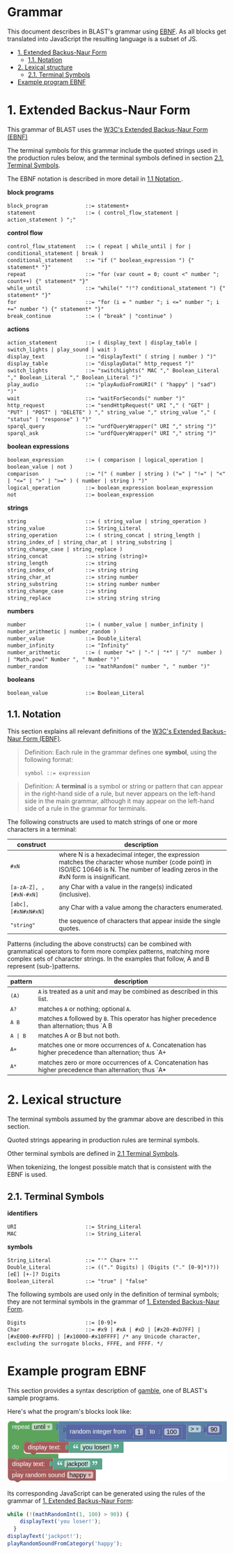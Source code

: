 # Grammar <!-- omit in toc -->

This document describes in BLAST's grammar using [EBNF](https://en.wikipedia.org/wiki/Extended_Backus%E2%80%93Naur_form). As all blocks get translated into JavaScript the resulting language is a subset of JS.

- [1. Extended Backus-Naur Form](#1-extended-backus-naur-form)
  - [1.1. Notation](#11-notation)
- [2. Lexical structure](#2-lexical-structure)
  - [2.1. Terminal Symbols](#21-terminal-symbols)
- [Example program EBNF](#example-program-ebnf)

# 1. Extended Backus-Naur Form

This grammar of BLAST uses the [W3C's Extended Backus-Naur Form (EBNF)](https://www.w3.org/TR/2010/REC-xquery-20101214/#EBNFNotation)

The terminal symbols for this grammar include the quoted strings used in the production rules below, and the terminal symbols defined in section  [2.1. Terminal Symbols](#21-terminal-symbols).

The EBNF notation is described in more detail in [1.1 Notation ](#28-number-blocks-semantics).


**block programs**

```ebnf
block_program            ::= statement+
statement                ::= ( control_flow_statement | action_statement ) ";"
```

**control flow**
```ebnf
control_flow_statement   ::= ( repeat | while_until | for | conditional_statement | break )
conditional_statement    ::= "if (" boolean_expression ") {" statement* "}"
repeat                   ::= "for (var count = 0; count <" number "; count++) {" statement* "}"
while_until              ::= "while(" "!"? conditional_statement ") {" statement* "}"
for                      ::= "for (i = " number "; i <=" number "; i +=" number ") {" statement* "}"
break_continue           ::= ( "break" | "continue" )
```

**actions**
```ebnf
action_statement         ::= ( display_text | display_table | switch_lights | play_sound | wait )
display_text             ::= "displayText(" ( string | number ) ")"
display_table            ::= "displayData(" http_request ")"
switch_lights            ::= "switchLights(" MAC "," Boolean_Literal "," Boolean_Literal "," Boolean_Literal ")"
play_audio               ::= "playAudioFromURI(" ( "happy" | "sad") ")"
wait                     ::= "waitForSeconds(" number ")"
http_request             ::= "sendHttpRequest(" URI "," ( "GET" | "PUT" | "POST" | "DELETE" ) "," string_value "," string_value "," ( "status" | "response" ) ")"
sparql_query             ::= "urdfQueryWrapper(" URI "," string ")"
sparql_ask               ::= "urdfQueryWrapper(" URI "," string ")"
```

**boolean expressions**
```ebnf
boolean_expression       ::= ( comparison | logical_operation | boolean_value | not )
comparison               ::= "(" ( number | string ) ("=" | "!=" | "<" | "<=" | ">" | ">=" ) ( number | string ) ")"
logical_operation        ::= boolean_expression boolean_expression
not                      ::= boolean_expression
```

**strings**
```ebnf
string                   ::= ( string_value | string_operation )
string_value             ::= String_Literal  
string_operation         ::= ( string_concat | string_length | string_index_of | string_char_at | string_substring | string_change_case | string_replace )
string_concat            ::= string (string)+
string_length            ::= string
string_index_of          ::= string string
string_char_at           ::= string number
string_substring         ::= string number number
string_change_case       ::= string
string_replace           ::= string string string
```


**numbers**
```ebnf
number                   ::= ( number_value | number_infinity | number_arithmetic | number_random )
number_value             ::= Double_Literal
number_infinity          ::= "Infinity"
number_arithmetic        ::= ( number "+" | "-" | "*" | "/"  number ) | "Math.pow(" Number ", " Number ")"
number_random            ::= "mathRandom(" number ", " number ")"
```

**booleans**
```ebnf
boolean_value            ::= Boolean_Literal
```

## 1.1. Notation
This section explains all relevant definitions of the [W3C's Extended Backus-Naur Form (EBNF)](https://www.w3.org/TR/2010/REC-xquery-20101214/#EBNFNotation).
> Definition: Each rule in the grammar defines one **symbol**, using the following format:
> ```ebnf
> symbol ::= expression
> ```

> Definition: A **terminal** is a symbol or string or pattern that can appear in the right-hand side of a rule, but never appears on the left-hand side in the main grammar, although it may appear on the left-hand side of a rule in the grammar for terminals.

The following constructs are used to match strings of one or more characters in a terminal:

| construct    | description                                                      |
| ------------ | ---------------------------------------------------------------- |
| `#xN` | where N is a hexadecimal integer, the expression matches the character whose number (code point) in ISO/IEC 10646 is N. The number of leading zeros in the #xN form is insignificant.
| `[a-zA-Z], , [#xN-#xN]` | any Char with a value in the range(s) indicated (inclusive).     |
| `[abc], [#xN#xN#xN]`    | any Char with a value among the characters enumerated.           |
| `"string"` | the sequence of characters that appear inside the single quotes. |

Patterns (including the above constructs) can be combined with grammatical operators to form more complex patterns, matching more complex sets of character strings. In the examples that follow, A and B represent (sub-)patterns.

| pattern      | description                                                          |
| ------------ | -------------------------------------------------------------------- |
| `(A)`      | `A` is treated as a unit and may be combined as described in this list.|
| `A?` | matches `A` or nothing; optional `A`. |
| `A B` | matches `A` followed by `B`. This operator has higher precedence than alternation; thus `A B | C D` is identical to `(A B) | (C D)`. |
| `A \| B`  | matches A or B but not both. |
| `A+` | matches one or more occurrences of `A`. Concatenation has higher precedence than alternation; thus `A+ | B+` is identical to `(A+) | (B+)`. |
| `A*` | matches zero or more occurrences of `A`. Concatenation has higher precedence than alternation; thus `A* | B*` is identical to `(A*) | (B*)` |


# 2. Lexical structure

The terminal symbols assumed by the grammar above are described in this section.

Quoted strings appearing in production rules are terminal symbols.

Other terminal symbols are defined in [2.1 Terminal Symbols](#21-terminal-symbols).

When tokenizing, the longest possible match that is consistent with the EBNF is used.

## 2.1. Terminal Symbols

**identifiers**
```ebnf
URI                      ::= String_Literal
MAC                      ::= String_Literal
```

**symbols**
```ebnf
String_Literal           ::= "'" Char+ "'"
Double_Literal           ::= (("." Digits) | (Digits ("." [0-9]*)?)) [eE] [+-]? Digits
Boolean_Literal          ::= "true" | "false"
```

The following symbols are used only in the definition of terminal symbols; they are not terminal symbols in the grammar of [1. Extended Backus-Naur Form](#1-extended-backus-naur-form).
```ebnf
Digits                   ::= [0-9]+
Char                     ::= #x9 | #xA | #xD | [#x20-#xD7FF] | [#xE000-#xFFFD] | [#x10000-#x10FFFF]	/* any Unicode character, excluding the surrogate blocks, FFFE, and FFFF. */
```

# Example program EBNF
This section provides a syntax description of [gamble](../samples/gamble.xml), one of BLAST's sample programs. 

Here's what the program's blocks look like:

![gamble screenshot](images/gamble.png)

Its corresponding JavaScript can be generated using the rules of the grammar of [1. Extended Backus-Naur Form](#1-extended-backus-naur-form):
```JavaScript
while (!(mathRandomInt(1, 100) > 90)) {
    displayText('you loser!');
  }
displayText('jackpot!');
playRandomSoundFromCategory('happy');
```